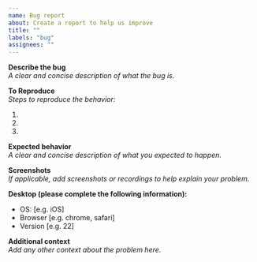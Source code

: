 ```yaml
---
name: Bug report
about: Create a report to help us improve
title: ""
labels: "bug"
assignees: ""
---
```


**Describe the bug**
<br>
_A clear and concise description of what the bug is._
<br>

**To Reproduce**
<br>
_Steps to reproduce the behavior:_
<br>

1.
2.
3.

**Expected behavior**
<br>
_A clear and concise description of what you expected to happen._
<br>

**Screenshots**
<br>
_If applicable, add screenshots or recordings to help explain your problem._
<br>

**Desktop (please complete the following information):**

- OS: [e.g. iOS]
- Browser [e.g. chrome, safari]
- Version [e.g. 22]

**Additional context**
<br>
_Add any other context about the problem here._
<br>
